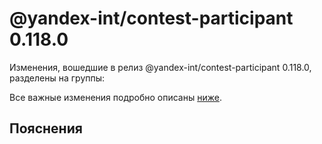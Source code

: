 # @yandex-int/contest-participant 0.118.0

<!-- ЧЕЛОВЕЧЕСКОЕ ВСТУПЛЕНИЕ -->

Изменения, вошедшие в релиз @yandex-int/contest-participant 0.118.0, разделены на группы:

Все важные изменения подробно описаны [ниже](#Пояснения).

## Пояснения

